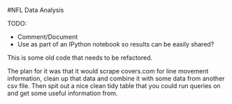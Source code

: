 #NFL Data Analysis

TODO:
* Comment/Document
* Use as part of an IPython notebook so results can be easily shared?


This is some old code that needs to be refactored.

The plan for it was that it would scrape covers.com for line movement information, clean up that data
and combine it with some data from another csv file. Then spit out a nice clean tidy
table that you could run queries on and get some useful information from.
